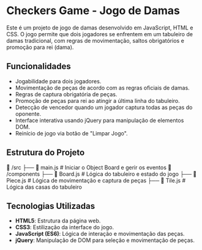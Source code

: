 # Checkers Game - Jogo de Damas

Este é um projeto de jogo de damas desenvolvido em JavaScript, HTML e CSS. O jogo permite que dois jogadores se enfrentem em um tabuleiro de damas tradicional, com regras de movimentação, saltos obrigatórios e promoção para rei (dama).

## Funcionalidades

- Jogabilidade para dois jogadores.
- Movimentação de peças de acordo com as regras oficiais de damas.
- Regras de captura obrigatória de peças.
- Promoção de peças para rei ao atingir a última linha do tabuleiro.
- Detecção de vencedor quando um jogador captura todas as peças do oponente.
- Interface interativa usando jQuery para manipulação de elementos DOM.
- Reinício de jogo via botão de "Limpar Jogo".

## Estrutura do Projeto

📁 /src 
  ├── 📄 main.js # Iniciar o Object Board e gerir os eventos
    📁 /components 
        ├── 📄 Board.js # Lógica do tabuleiro e estado do jogo 
        ├── 📄 Piece.js # Lógica de movimentação e captura de peças 
        ├── 📄 Tile.js # Lógica das casas do tabuleiro

## Tecnologias Utilizadas

- **HTML5**: Estrutura da página web.
- **CSS3**: Estilização da interface do jogo.
- **JavaScript (ES6)**: Lógica de interação e movimentação das peças.
- **jQuery**: Manipulação de DOM para seleção e movimentação de peças.
